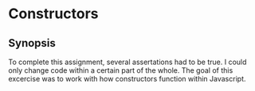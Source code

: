 # Constructors

## Synopsis

To complete this assignment, several assertations had to be true. I could only change code within a certain part of the whole.
The goal of this excercise was to work with how constructors function within Javascript.
